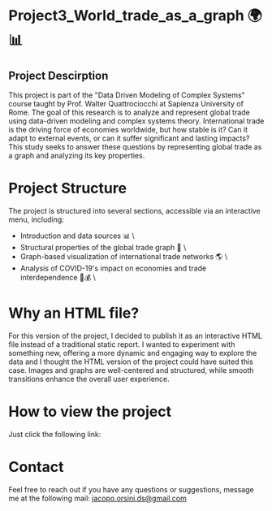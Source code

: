 # Project3_World_trade_as_a_graph 🌍📊

## Project Descirption
This project is part of the "Data Driven Modeling of Complex Systems" course taught by Prof. Walter Quattrociocchi at Sapienza University of Rome. The goal of this research is to analyze and represent global trade using data-driven modeling and complex systems theory. International trade is the driving force of economies worldwide, but how stable is it? Can it adapt to external events, or can it suffer significant and lasting impacts? This study seeks to answer these questions by representing global trade as a graph and analyzing its key properties.

# Project Structure
The project is structured into several sections, accessible via an interactive menu, including:
- Introduction and data sources 📊 \
- Structural properties of the global trade graph 🔗 \
- Graph-based visualization of international trade networks 🌎 \
- Analysis of COVID-19's impact on economies and trade interdependence 🦠💰 \

# Why an HTML file?
For this version of the project, I decided to publish it as an interactive HTML file instead of a traditional static report. I wanted to experiment with something new, offering a more dynamic and engaging way to explore the data and I thought the HTML version of the project could have suited this case. Images and graphs are well-centered and structured, while smooth transitions enhance the overall user experience.

# How to view the project
Just click the following link: 

# Contact
Feel free to reach out if you have any questions or suggestions, message me at the following mail: jacopo.orsini.ds@gmail.com
